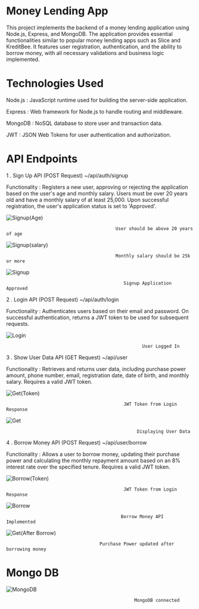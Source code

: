 
# Money Lending App

This project implements the backend of a money lending application using Node.js, Express, and MongoDB. The application provides essential functionalities similar to popular money lending apps such as Slice and KreditBee. It features user registration, authentication, and the ability to borrow money, with all necessary validations and business logic implemented.

# Technologies Used

Node.js : JavaScript runtime used for building the server-side application.

Express : Web framework for Node.js to handle routing and middleware.

MongoDB : NoSQL database to store user and transaction data.

JWT : JSON Web Tokens for user authentication and authorization.

# API Endpoints

1 . Sign Up API (POST Request) ~/api/auth/signup

Functionality : Registers a new user, approving or rejecting the application based on the user's age and monthly salary. Users must be over 20 years old and have a monthly salary of at least 25,000. Upon successful registration, the user's application status is set to 'Approved'.


![Signup(Age)](https://github.com/user-attachments/assets/96907575-f0e7-4303-bf92-0a7f4797c612)

                                             User should be above 20 years of age

![Signup(salary)](https://github.com/user-attachments/assets/7591fe1f-4b7f-435c-921d-414ef46bec7a)

                                             Monthly salary should be 25k or more

![Signup](https://github.com/user-attachments/assets/57b7c9d2-8717-4a61-9405-18c2ddf2d26a)

                                                Signup Application Approved


2 . Login API (POST Request) ~/api/auth/login

Functionality : Authenticates users based on their email and password. On successful authentication, returns a JWT token to be used for subsequent requests.

![Login](https://github.com/user-attachments/assets/4acadb1c-eecb-4694-9dd5-3c7aa852774a)

                                                       User Logged In
3 . Show User Data API (GET Request) ~/api/user

Functionality : Retrieves and returns user data, including purchase power amount, phone number, email, registration date, date of birth, and monthly salary. Requires a valid JWT token.

![Get(Token)](https://github.com/user-attachments/assets/7f6b6865-b267-4619-bbd7-3aece81e0a4c)

                                                JWT Token from Login Response

![Get](https://github.com/user-attachments/assets/4b676a49-8850-4f1e-bcc7-5b94f26ab8ba)

                                                     Displaying User Data 

4 . Borrow Money API (POST Request) ~/api/user/borrow      

Functionality : Allows a user to borrow money, updating their purchase power and calculating the monthly repayment amount based on an 8% interest rate over the specified tenure. Requires a valid JWT token.

![Borrow(Token)](https://github.com/user-attachments/assets/e3ce856d-a518-4eca-963d-2bc43b194e6d)

                                                JWT Token from Login Response

![Borrow](https://github.com/user-attachments/assets/5a3a8a26-e18f-4889-a7d4-4aa8a25dc4cd)


                                               Borrow Money API Implemented

![Get(After Borrow)](https://github.com/user-attachments/assets/5f6d3829-69d2-4a0d-bae3-515025f8f824)

                                       Purchase Power updated after borrowing money

# Mongo DB

![MongoDB](https://github.com/user-attachments/assets/b0d767ff-6760-411c-8cb8-b443212ad8a6)


                                                    MongoDB connected 








